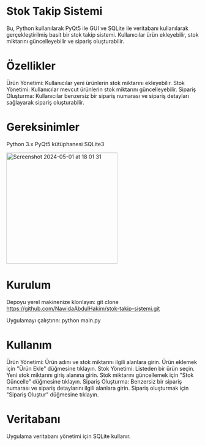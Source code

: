 # Stok Takip Sistemi

Bu, Python kullanılarak PyQt5 ile GUI ve SQLite ile veritabanı kullanılarak gerçekleştirilmiş basit bir stok takip sistemi. Kullanıcılar ürün ekleyebilir, stok miktarını güncelleyebilir ve sipariş oluşturabilir.

# Özellikler

Ürün Yönetimi: Kullanıcılar yeni ürünlerin stok miktarını ekleyebilir.
Stok Yönetimi: Kullanıcılar mevcut ürünlerin stok miktarını güncelleyebilir.
Sipariş Oluşturma: Kullanıcılar benzersiz bir sipariş numarası ve sipariş detayları sağlayarak sipariş oluşturabilir.

# Gereksinimler

Python 3.x
PyQt5 kütüphanesi
SQLite3

<img width="290" alt="Screenshot 2024-05-01 at 18 01 31" src="https://github.com/NawidaAbdulHakim/proje8/assets/162152692/61727d86-fcd0-46a7-a37a-ce773f3a91dc">


# Kurulum

Depoyu yerel makinenize klonlayın:
git clone https://github.com/NawidaAbdulHakim/stok-takip-sistemi.git

Uygulamayı çalıştırın:
python main.py

# Kullanım

Ürün Yönetimi:
Ürün adını ve stok miktarını ilgili alanlara girin.
Ürün eklemek için "Ürün Ekle" düğmesine tıklayın.
Stok Yönetimi:
Listeden bir ürün seçin.
Yeni stok miktarını giriş alanına girin.
Stok miktarını güncellemek için "Stok Güncelle" düğmesine tıklayın.
Sipariş Oluşturma:
Benzersiz bir sipariş numarası ve sipariş detaylarını ilgili alanlara girin.
Sipariş oluşturmak için "Sipariş Oluştur" düğmesine tıklayın.

# Veritabanı

Uygulama veritabanı yönetimi için SQLite kullanır.
